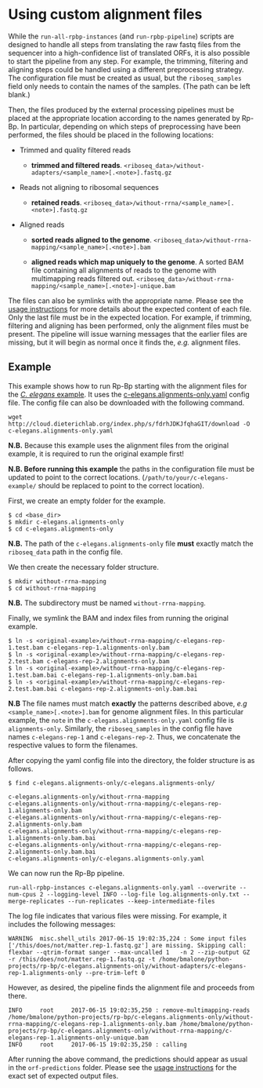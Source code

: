 
# Using custom alignment files

While the `run-all-rpbp-instances` (and `run-rpbp-pipeline`) scripts are designed to handle all steps from translating the raw fastq files from the sequencer into a high-confidence list of translated ORFs, it is also possible to start the pipeline from any step. For example, the trimming, filtering and aligning steps could be handled using a different preprocessing strategy. The configuration file must be created as usual, but the `riboseq_samples` field only needs to contain the names of the samples. (The path can be left blank.)

Then, the files produced by the external processing pipelines must be placed at the appropriate location according to the names generated by Rp-Bp. In particular, depending on which steps of preprocessing have been performed, the files should be placed in the following locations:

* Trimmed and quality filtered reads
    * **trimmed and filtered reads**. 
    `<riboseq_data>/without-adapters/<sample_name>[.<note>].fastq.gz`
    
* Reads not aligning to ribosomal sequences
    * **retained reads**. 
    `<riboseq_data>/without-rrna/<sample_name>[.<note>].fastq.gz`
    
* Aligned reads
    * **sorted reads aligned to the genome**. 
    `<riboseq_data>/without-rrna-mapping/<sample_name>[.<note>].bam`
    
    * **aligned reads which map uniquely to the genome**. A sorted BAM file containing all alignments of reads to the genome with multimapping reads filtered out. 
    `<riboseq_data>/without-rrna-mapping/<sample_name>[.<note>]-unique.bam`
    
The files can also be symlinks with the appropriate name. Please see the [usage instructions](usage-instructions.html) for more details about the expected content of each file. Only the last file must be in the expected location. For example, if trimming, filtering and aligning has been performed, only the alignment files must be present. The pipeline will issue warning messages that the earlier files are missing, but it will begin as normal once it finds the, *e.g.* alignment files.

## Example

This example shows how to run Rp-Bp starting with the alignment files for the
[*C. elegans* example](running-example.html). It uses the
[c-elegans.alignments-only.yaml](http://cloud.dieterichlab.org/index.php/s/fdrhJDKJfqhaGIT/download)
config file. The config file can also be downloaded with the following
command.
```
wget http://cloud.dieterichlab.org/index.php/s/fdrhJDKJfqhaGIT/download -O c-elegans.alignments-only.yaml
```

**N.B.** Because this example uses the alignment files from the original example, it is
required to run the original example first!

**N.B. Before running this example** the paths in the configuration file must be
updated to point to the correct locations. (`/path/to/your/c-elegans-example/` should be replaced to point to the correct location).

First, we create an empty folder for the example.
```
$ cd <base_dir>
$ mkdir c-elegans.alignments-only
$ cd c-elegans.alignments-only
```

**N.B.** The path of the `c-elegans.alignments-only` file **must** exactly
match the `riboseq_data` path in the config file.

We then create the necessary folder structure.
```
$ mkdir without-rrna-mapping
$ cd without-rrna-mapping
```

**N.B.** The subdirectory must be named `without-rrna-mapping`.

Finally, we symlink the BAM and index files from running the original example.

```
$ ln -s <original-example>/without-rrna-mapping/c-elegans-rep-1.test.bam c-elegans-rep-1.alignments-only.bam
$ ln -s <original-example>/without-rrna-mapping/c-elegans-rep-2.test.bam c-elegans-rep-2.alignments-only.bam
$ ln -s <original-example>/without-rrna-mapping/c-elegans-rep-1.test.bam.bai c-elegans-rep-1.alignments-only.bam.bai
$ ln -s <original-example>/without-rrna-mapping/c-elegans-rep-2.test.bam.bai c-elegans-rep-2.alignments-only.bam.bai
```

**N.B** The file names must match **exactly** the patterns described above, *e.g* `<sample_name>[.<note>].bam` for genome alignment files. In this
particular example, the `note` in the `c-elegans.alignments-only.yaml` config
file is `alignments-only`. Similarly, the `riboseq_samples` in the config file
have names `c-elegans-rep-1` and `c-elegans-rep-2`. Thus, we concatenate the
respective values to form the filenames.

After copying the yaml config file into the directory, the folder structure is
as follows.

```
$ find c-elegans.alignments-only/c-elegans.alignments-only/

c-elegans.alignments-only/without-rrna-mapping
c-elegans.alignments-only/without-rrna-mapping/c-elegans-rep-1.alignments-only.bam
c-elegans.alignments-only/without-rrna-mapping/c-elegans-rep-2.alignments-only.bam
c-elegans.alignments-only/without-rrna-mapping/c-elegans-rep-1.alignments-only.bam.bai
c-elegans.alignments-only/without-rrna-mapping/c-elegans-rep-2.alignments-only.bam.bai
c-elegans.alignments-only/c-elegans.alignments-only.yaml
```

We can now run the Rp-Bp pipeline.

```
run-all-rpbp-instances c-elegans.alignments-only.yaml --overwrite --num-cpus 2 --logging-level INFO --log-file log.alignments-only.txt --merge-replicates --run-replicates --keep-intermediate-files
```

The log file indicates that various files were missing. For example, it includes
the following messages:
```
WARNING  misc.shell_utils 2017-06-15 19:02:35,224 : Some input files ['/this/does/not/matter.rep-1.fastq.gz'] are missing. Skipping call: 
flexbar --qtrim-format sanger --max-uncalled 1   -n 2 --zip-output GZ -r /this/does/not/matter.rep-1.fastq.gz -t /home/bmalone/python-projects/rp-bp/c-elegans.alignments-only/without-adapters/c-elegans-rep-1.alignments-only --pre-trim-left 0

```
However, as desired, the pipeline finds the alignment file and proceeds from
there.
```
INFO     root     2017-06-15 19:02:35,250 : remove-multimapping-reads /home/bmalone/python-projects/rp-bp/c-elegans.alignments-only/without-rrna-mapping/c-elegans-rep-1.alignments-only.bam /home/bmalone/python-projects/rp-bp/c-elegans.alignments-only/without-rrna-mapping/c-elegans-rep-1.alignments-only-unique.bam 
INFO     root     2017-06-15 19:02:35,250 : calling
```

After running the above command, the predictions should appear as usual in
the `orf-predictions` folder. Please see the 
[usage instructions](usage-instructions.html) for the exact set
of expected output files.
